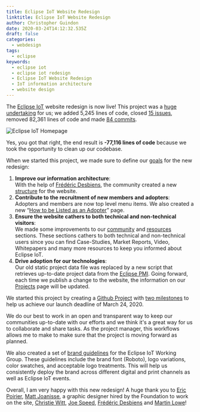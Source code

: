 ```yaml
---
title: Eclipse IoT Website Redesign
linktitle: Eclipse IoT Website Redesign
author: Christopher Guindon
date: 2020-03-24T14:12:32.535Z
draft: false
categories:
  - webdesign
tags:
  - eclipse
keywords:
  - eclipse iot
  - eclipse iot redesign
  - Eclipse IoT Website Redesign
  - IoT information architecture
  - website design
---
```

The [Eclipse IoT](https://iot.eclipse.org) website redesign is now live! This project was a [huge undertaking](https://github.com/EclipseFdn/iot.eclipse.org/pull/339) for us; we added 5,245 lines of code, closed [15 issues](https://github.com/EclipseFdn/iot.eclipse.org/projects/3), removed 82,361 lines of code and made [84 commits](https://github.com/EclipseFdn/iot.eclipse.org/pull/339). 

![Eclipse IoT Homepage](/uploads/iot-2020.png)

Yes, you got that right, the end result is **-77,116 lines of code** because we took the opportunity to clean up our codebase. 

When we started this project, we made sure to define our [goals](https://github.com/EclipseFdn/iot.eclipse.org/issues/179) for the new redesign:

1. **Improve our information architecture**: \
With the help of [Frédéric Desbiens](https://accounts.eclipse.org/users/fdesbiens), the community created a new [structure](https://github.com/EclipseFdn/iot.eclipse.org/files/3591212/iot.eclipse.org.new.structure.v2.pdf) for the website.
2. **Contribute to the recruitment of new members and adopters**: \
Adopters and members are now top level menu items. We also created a new “[How to be Listed as an Adopter](https://iot.eclipse.org/adopters/how-to-be-listed-as-an-adopter/)” page.
3. **Ensure the website cathers to both technical and non-technical visitors**: \
We made some improvements to our [community](https://iot.eclipse.org/community/) and [resources](https://iot.eclipse.org/community/resources/) sections. These sections cathers to both technical and non-technical users since you can find Case-Studies, Market Reports, Video, Whitepapers and many more resources to keep you informed about Eclipse IoT.
4. **Drive adoption for our technologies**: \
Our old static project data file was replaced by a new script that retrieves up-to-date project data from the [Eclipse PMI](https://projects.eclipse.org). Going forward, each time we publish a change to the website, the information on our [Projects](https://iot.eclipse.org/projects) page will be updated.

 We started this project by creating a [Github Project](https://github.com/EclipseFdn/iot.eclipse.org/projects/3) with [two milestones](https://github.com/EclipseFdn/iot.eclipse.org/milestones) to help us achieve our launch deadline of March 24, 2020.

We do our best to work in an open and transparent way to keep our communities up-to-date with our efforts and we think it's a great way for us to collaborate and share tasks. As the project manager, this workflows allows me to make to make sure that the project is moving forward as planned.

We also created a set of [brand guidelines](https://www.eclipse.org/artwork/zip_file_v2/Eclipse-IoT-Brand-Guidelines.pdf) for the Eclipse IoT Working Group. These guidelines include the brand font (Roboto), logo variations, color swatches, and acceptable logo treatments. This will help us consistently deploy the brand across different digital and print channels as well as Eclipse IoT events. 

Overall, I am very happy with this new redesign! A huge thank you to [Eric Poirier](https://accounts.eclipse.org/users/epoirier), [Matt Joanisse](https://accounts.eclipse.org/users/mjoanisse4m4), a graphic designer hired by the Foundation to work on the site, [Christie Witt](https://accounts.eclipse.org/users/cwitt), [Joe Speed](https://accounts.eclipse.org/users/jspeedn7e),  [Frédéric Desbiens](https://accounts.eclipse.org/users/fdesbiens) and [Martin Lowe](https://accounts.eclipse.org/users/malowe)!
